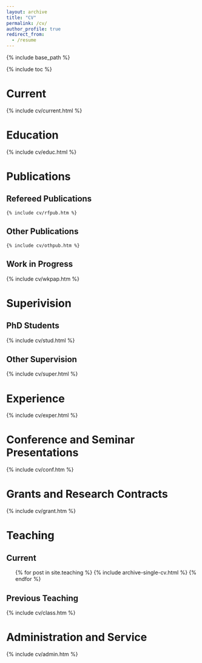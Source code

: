 ```yaml
---
layout: archive
title: "CV"
permalink: /cv/
author_profile: true
redirect_from:
  - /resume
---
```


{% include base_path %}

{% include toc %}

# Current
  {% include cv/current.html %}

# Education
  <DL>
  {% include cv/educ.html %}
  </DL>

# Publications

## Refereed Publications
    {% include cv/rfpub.htm %}

## Other Publications
    {% include cv/othpub.htm %}

## Work in Progress
  {% include cv/wkpap.htm %}

# Superivision

## PhD Students
  {% include cv/stud.html %}

## Other Supervision
  {% include cv/super.html %}

# Experience
  {% include cv/exper.html %}

# Conference and Seminar Presentations
  {% include cv/conf.htm %}

# Grants and Research Contracts
  {% include cv/grant.htm %}

# Teaching

## Current
  <ul>{% for post in site.teaching %}
    {% include archive-single-cv.html %}
  {% endfor %}</ul>

## Previous Teaching
  {% include cv/class.htm %}

# Administration and Service
  {% include cv/admin.htm %}
